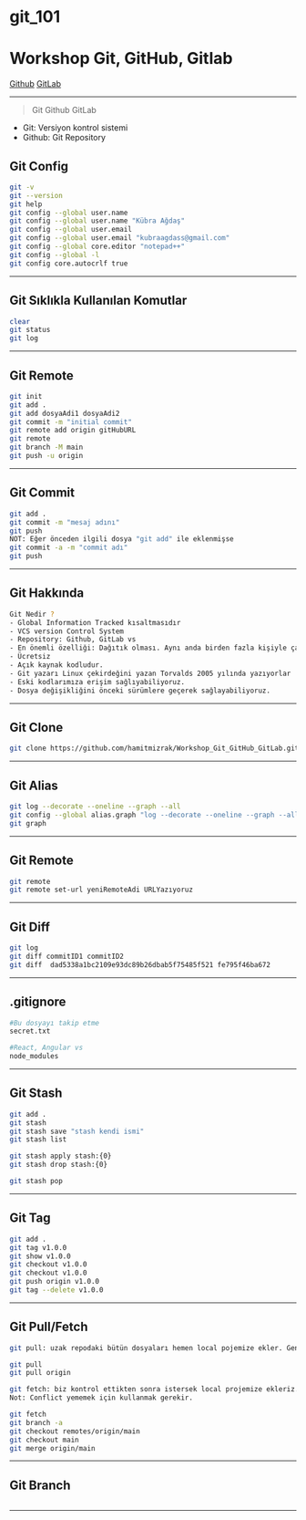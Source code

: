 # git_101

# Workshop Git, GitHub, Gitlab

[Github]()
[GitLab]()

---

> Git
> Github
> GitLab

- Git: Versiyon kontrol sistemi
- Github: Git Repository

## Git Config

```sh
git -v
git --version
git help
git config --global user.name
git config --global user.name "Kübra Ağdaş"
git config --global user.email
git config --global user.email "kubraagdass@gmail.com"
git config --global core.editor "notepad++"
git config --global -l
git config core.autocrlf true
```

---

## Git Sıklıkla Kullanılan Komutlar

```sh
clear
git status
git log
```

---

## Git Remote

```sh
git init
git add .
git add dosyaAdi1 dosyaAdi2
git commit -m "initial commit"
git remote add origin gitHubURL
git remote
git branch -M main
git push -u origin
```

---

## Git Commit

```sh
git add .
git commit -m "mesaj adını"
git push
NOT: Eğer önceden ilgili dosya "git add" ile eklenmişse
git commit -a -m "commit adı"
git push
```

---

## Git Hakkında

```sh
Git Nedir ?
- Global Information Tracked kısaltmasıdır
- VCS version Control System
- Repository: Github, GitLab vs
- En önemli özelliği: Dağıtık olması. Aynı anda birden fazla kişiyle çalışabiliriz.
- Ücretsiz
- Açık kaynak kodludur.
- Git yazarı Linux çekirdeğini yazan Torvalds 2005 yılında yazıyorlar
- Eski kodlarımıza erişim sağlıyabiliyoruz.
- Dosya değişikliğini önceki sürümlere geçerek sağlayabiliyoruz.
```

---

## Git Clone

```sh
git clone https://github.com/hamitmizrak/Workshop_Git_GitHub_GitLab.git
```

---

## Git Alias

```sh
git log --decorate --oneline --graph --all
git config --global alias.graph "log --decorate --oneline --graph --all"
git graph
```

---

## Git Remote

```sh
git remote
git remote set-url yeniRemoteAdi URLYazıyoruz
```

---

## Git Diff

```sh
git log
git diff commitID1 commitID2
git diff  dad5338a1bc2109e93dc89b26dbab5f75485f521 fe795f46ba672
```

---

## .gitignore

```sh
#Bu dosyayı takip etme
secret.txt

#React, Angular vs
node_modules
```

---

## Git Stash

```sh
git add .
git stash
git stash save "stash kendi ismi"
git stash list

git stash apply stash:{0}
git stash drop stash:{0}

git stash pop
```

---

## Git Tag

```sh
git add .
git tag v1.0.0
git show v1.0.0
git checkout v1.0.0
git checkout v1.0.0
git push origin v1.0.0
git tag --delete v1.0.0
```

---

## Git Pull/Fetch

```sh
git pull: uzak repodaki bütün dosyaları hemen local pojemize ekler. Genelde conflict yeriz.

git pull
git pull origin

git fetch: biz kontrol ettikten sonra istersek local projemize ekleriz.
Not: Conflict yememek için kullanmak gerekir.

git fetch
git branch -a
git checkout remotes/origin/main
git checkout main
git merge origin/main
```

---

## Git Branch

```sh

```

---
